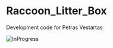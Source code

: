 # Raccoon_Litter_Box
Development code for Petras Vestartas

![InProgress](https://github.com/ibois-epfl/Raccoon_Litter_Box/blob/main/temp.png)
